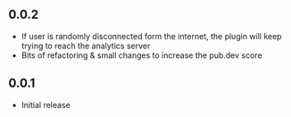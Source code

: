 ## 0.0.2

* If user is randomly disconnected form the internet, the plugin will keep trying to reach the analytics server
* Bits of refactoring & small changes to increase the pub.dev score 

## 0.0.1

* Initial release
